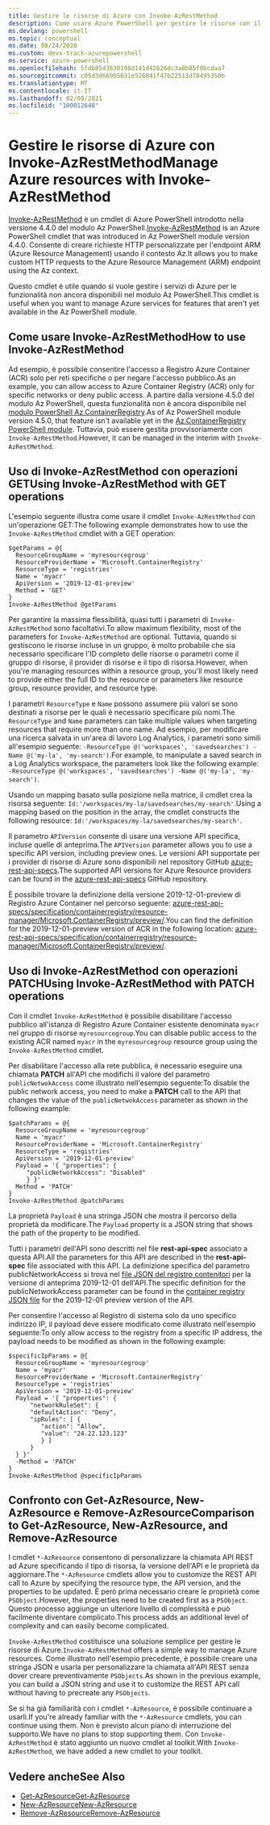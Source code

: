 ```yaml
---
title: Gestire le risorse di Azure con Invoke-AzRestMethod
description: Come usare Azure PowerShell per gestire le risorse con il cmdlet Invoke-AzRestMethod.
ms.devlang: powershell
ms.topic: conceptual
ms.date: 08/24/2020
ms.custom: devx-track-azurepowershell
ms.service: azure-powershell
ms.openlocfilehash: 5fdb8543630198d141d42626dc3a8b85f0bcdaa7
ms.sourcegitcommit: c05d3d669b5631e526841f47b22513d78495350b
ms.translationtype: MT
ms.contentlocale: it-IT
ms.lasthandoff: 02/09/2021
ms.locfileid: "100012648"
---
```

# <a name="manage-azure-resources-with-invoke-azrestmethod"></a><span data-ttu-id="6bcd4-103">Gestire le risorse di Azure con Invoke-AzRestMethod</span><span class="sxs-lookup"><span data-stu-id="6bcd4-103">Manage Azure resources with Invoke-AzRestMethod</span></span>

<span data-ttu-id="6bcd4-104">[Invoke-AzRestMethod](/powershell/module/az.accounts/invoke-azrestmethod) è un cmdlet di Azure PowerShell introdotto nella versione 4.4.0 del modulo Az PowerShell.</span><span class="sxs-lookup"><span data-stu-id="6bcd4-104">[Invoke-AzRestMethod](/powershell/module/az.accounts/invoke-azrestmethod) is an Azure PowerShell cmdlet that was introduced in Az PowerShell module version 4.4.0.</span></span> <span data-ttu-id="6bcd4-105">Consente di creare richieste HTTP personalizzate per l'endpoint ARM (Azure Resource Management) usando il contesto Az.</span><span class="sxs-lookup"><span data-stu-id="6bcd4-105">It allows you to make custom HTTP requests to the Azure Resource Management (ARM) endpoint using the Az context.</span></span>

<span data-ttu-id="6bcd4-106">Questo cmdlet è utile quando si vuole gestire i servizi di Azure per le funzionalità non ancora disponibili nel modulo Az PowerShell.</span><span class="sxs-lookup"><span data-stu-id="6bcd4-106">This cmdlet is useful when you want to manage Azure services for features that aren't yet available in the Az PowerShell module.</span></span>

## <a name="how-to-use-invoke-azrestmethod"></a><span data-ttu-id="6bcd4-107">Come usare Invoke-AzRestMethod</span><span class="sxs-lookup"><span data-stu-id="6bcd4-107">How to use Invoke-AzRestMethod</span></span>

<span data-ttu-id="6bcd4-108">Ad esempio, è possibile consentire l'accesso a Registro Azure Container (ACR) solo per reti specifiche o per negare l'accesso pubblico.</span><span class="sxs-lookup"><span data-stu-id="6bcd4-108">As an example, you can allow access to Azure Container Registry (ACR) only for specific networks or deny public access.</span></span> <span data-ttu-id="6bcd4-109">A partire dalla versione 4.5.0 del modulo Az PowerShell, questa funzionalità non è ancora disponibile nel [modulo PowerShell Az.ContainerRegistry](/powershell/module/Az.ContainerRegistry/).</span><span class="sxs-lookup"><span data-stu-id="6bcd4-109">As of Az PowerShell module version 4.5.0, that feature isn't available yet in the [Az.ContainerRegistry PowerShell module](/powershell/module/Az.ContainerRegistry/).</span></span> <span data-ttu-id="6bcd4-110">Tuttavia, può essere gestita provvisoriamente con `Invoke-AzRestMethod`.</span><span class="sxs-lookup"><span data-stu-id="6bcd4-110">However, it can be managed in the interim with `Invoke-AzRestMethod`.</span></span>

## <a name="using-invoke-azrestmethod-with-get-operations"></a><span data-ttu-id="6bcd4-111">Uso di Invoke-AzRestMethod con operazioni GET</span><span class="sxs-lookup"><span data-stu-id="6bcd4-111">Using Invoke-AzRestMethod with GET operations</span></span>

<span data-ttu-id="6bcd4-112">L'esempio seguente illustra come usare il cmdlet `Invoke-AzRestMethod` con un'operazione GET:</span><span class="sxs-lookup"><span data-stu-id="6bcd4-112">The following example demonstrates how to use the `Invoke-AzRestMethod` cmdlet with a GET operation:</span></span>

```azurepowershell-interactive
$getParams = @{
  ResourceGroupName = 'myresourcegroup'
  ResourceProviderName = 'Microsoft.ContainerRegistry'
  ResourceType = 'registries'
  Name = 'myacr'
  ApiVersion = '2019-12-01-preview'
  Method = 'GET'
}
Invoke-AzRestMethod @getParams
```

<span data-ttu-id="6bcd4-113">Per garantire la massima flessibilità, quasi tutti i parametri di `Invoke-AzRestMethod` sono facoltativi.</span><span class="sxs-lookup"><span data-stu-id="6bcd4-113">To allow maximum flexibility, most of the parameters for `Invoke-AzRestMethod` are optional.</span></span>
<span data-ttu-id="6bcd4-114">Tuttavia, quando si gestiscono le risorse incluse in un gruppo, è molto probabile che sia necessario specificare l'ID completo delle risorse o parametri come il gruppo di risorse, il provider di risorse e il tipo di risorsa.</span><span class="sxs-lookup"><span data-stu-id="6bcd4-114">However, when you're managing resources within a resource group, you'll most likely need to provide either the full ID to the resource or parameters like resource group, resource provider, and resource type.</span></span>

<span data-ttu-id="6bcd4-115">I parametri `ResourceType` e `Name` possono assumere più valori se sono destinati a risorse per le quali è necessario specificare più nomi.</span><span class="sxs-lookup"><span data-stu-id="6bcd4-115">The `ResourceType` and `Name` parameters can take multiple values when targeting resources that require more than one name.</span></span> <span data-ttu-id="6bcd4-116">Ad esempio, per modificare una ricerca salvata in un'area di lavoro Log Analytics, i parametri sono simili all'esempio seguente: `-ResourceType @('workspaces', 'savedsearches') -Name @('my-la', 'my-search')`.</span><span class="sxs-lookup"><span data-stu-id="6bcd4-116">For example, to manipulate a saved search in a Log Analytics workspace, the parameters look like the following example: `-ResourceType @('workspaces', 'savedsearches') -Name @('my-la', 'my-search')`.</span></span>

<span data-ttu-id="6bcd4-117">Usando un mapping basato sulla posizione nella matrice, il cmdlet crea la risorsa seguente: `Id:'/workspaces/my-la/savedsearches/my-search'`.</span><span class="sxs-lookup"><span data-stu-id="6bcd4-117">Using a mapping based on the position in the array, the cmdlet constructs the following resource: `Id:'/workspaces/my-la/savedsearches/my-search'`.</span></span>

<span data-ttu-id="6bcd4-118">Il parametro `APIVersion` consente di usare una versione API specifica, incluse quelle di anteprima.</span><span class="sxs-lookup"><span data-stu-id="6bcd4-118">The `APIVersion` parameter allows you to use a specific API version, including preview ones.</span></span> <span data-ttu-id="6bcd4-119">Le versioni API supportate per i provider di risorse di Azure sono disponibili nel repository GitHub [azure-rest-api-specs](https://github.com/Azure/azure-rest-api-specs).</span><span class="sxs-lookup"><span data-stu-id="6bcd4-119">The supported API versions for Azure Resource providers can be found in the [azure-rest-api-specs](https://github.com/Azure/azure-rest-api-specs) GitHub repository.</span></span>

<span data-ttu-id="6bcd4-120">È possibile trovare la definizione della versione 2019-12-01-preview di Registro Azure Container nel percorso seguente: [azure-rest-api-specs/specification/containerregistry/resource-manager/Microsoft.ContainerRegistry/preview/](https://github.com/Azure/azure-rest-api-specs/tree/master/specification/containerregistry/resource-manager/Microsoft.ContainerRegistry/preview).</span><span class="sxs-lookup"><span data-stu-id="6bcd4-120">You can find the definition for the 2019-12-01-preview version of ACR in the following location: [azure-rest-api-specs/specification/containerregistry/resource-manager/Microsoft.ContainerRegistry/preview/](https://github.com/Azure/azure-rest-api-specs/tree/master/specification/containerregistry/resource-manager/Microsoft.ContainerRegistry/preview).</span></span>

## <a name="using-invoke-azrestmethod-with-patch-operations"></a><span data-ttu-id="6bcd4-121">Uso di Invoke-AzRestMethod con operazioni PATCH</span><span class="sxs-lookup"><span data-stu-id="6bcd4-121">Using Invoke-AzRestMethod with PATCH operations</span></span>

<span data-ttu-id="6bcd4-122">Con il cmdlet `Invoke-AzRestMethod` è possibile disabilitare l'accesso pubblico all'istanza di Registro Azure Container esistente denominata `myacr` nel gruppo di risorse `myresourcegroup`.</span><span class="sxs-lookup"><span data-stu-id="6bcd4-122">You can disable public access to the existing ACR named `myacr` in the `myresourcegroup` resource group using the `Invoke-AzRestMethod` cmdlet.</span></span>

<span data-ttu-id="6bcd4-123">Per disabilitare l'accesso alla rete pubblica, è necessario eseguire una chiamata **PATCH** all'API che modifichi il valore del parametro `publicNetwokAccess` come illustrato nell'esempio seguente:</span><span class="sxs-lookup"><span data-stu-id="6bcd4-123">To disable the public network access, you need to make a **PATCH** call to the API that changes the value of the `publicNetwokAccess` parameter as shown in the following example:</span></span>

```azurepowershell-interactive
$patchParams = @{
  ResourceGroupName = 'myresourcegroup'
  Name = 'myacr'
  ResourceProviderName = 'Microsoft.ContainerRegistry'
  ResourceType = 'registries'
  ApiVersion = '2019-12-01-preview'
  Payload = '{ "properties": {
     "publicNetworkAccess": "Disabled"
     } }'
  Method = 'PATCH'
}
Invoke-AzRestMethod @patchParams
```

<span data-ttu-id="6bcd4-124">La proprietà `Payload` è una stringa JSON che mostra il percorso della proprietà da modificare.</span><span class="sxs-lookup"><span data-stu-id="6bcd4-124">The `Payload` property is a JSON string that shows the path of the property to be modified.</span></span>

<span data-ttu-id="6bcd4-125">Tutti i parametri dell'API sono descritti nel file **rest-api-spec** associato a questa API.</span><span class="sxs-lookup"><span data-stu-id="6bcd4-125">All the parameters for this API are described in the **rest-api-spec** file associated with this API.</span></span>
<span data-ttu-id="6bcd4-126">La definizione specifica del parametro publicNetworkAccess si trova nel [file JSON del registro contenitori](https://github.com/Azure/azure-rest-api-specs/blob/2a9da9a79d0a7b74089567ec4f0289f3e0f31bec/specification/containerregistry/resource-manager/Microsoft.ContainerRegistry/preview/2019-12-01-preview/containerregistry.json) per la versione di anteprima 2019-12-01 dell'API.</span><span class="sxs-lookup"><span data-stu-id="6bcd4-126">The specific definition for the publicNetworkAccess parameter can be found in the [container registry JSON file](https://github.com/Azure/azure-rest-api-specs/blob/2a9da9a79d0a7b74089567ec4f0289f3e0f31bec/specification/containerregistry/resource-manager/Microsoft.ContainerRegistry/preview/2019-12-01-preview/containerregistry.json) for the 2019-12-01 preview version of the API.</span></span>

<span data-ttu-id="6bcd4-127">Per consentire l'accesso al Registro di sistema solo da uno specifico indirizzo IP, il payload deve essere modificato come illustrato nell'esempio seguente:</span><span class="sxs-lookup"><span data-stu-id="6bcd4-127">To only allow access to the registry from a specific IP address, the payload needs to be modified as shown in the following example:</span></span>

```azurepowershell-interactive
$specificIpParams = @{
  ResourceGroupName = 'myresourcegroup'
  Name = 'myacr'
  ResourceProviderName = 'Microsoft.ContainerRegistry'
  ResourceType = 'registries'
  ApiVersion = '2019-12-01-preview'
  Payload = '{ "properties": {
      "networkRuleSet": {
      "defaultAction": "Deny",
      "ipRules": [ {
         "action": "Allow",
         "value": "24.22.123.123"
         } ]
      }
  } }'
  -Method = 'PATCH'
}
Invoke-AzRestMethod @specificIpParams
```

## <a name="comparison-to-get-azresource-new-azresource-and-remove-azresource"></a><span data-ttu-id="6bcd4-128">Confronto con Get-AzResource, New-AzResource e Remove-AzResource</span><span class="sxs-lookup"><span data-stu-id="6bcd4-128">Comparison to Get-AzResource, New-AzResource, and Remove-AzResource</span></span>

<span data-ttu-id="6bcd4-129">I cmdlet `*-AzResource` consentono di personalizzare la chiamata API REST ad Azure specificando il tipo di risorsa, la versione dell'API e le proprietà da aggiornare.</span><span class="sxs-lookup"><span data-stu-id="6bcd4-129">The `*-AzResource` cmdlets allow you to customize the REST API call to Azure by specifying the resource type, the API version, and the properties to be updated.</span></span> <span data-ttu-id="6bcd4-130">È però prima necessario creare le proprietà come `PSObject`.</span><span class="sxs-lookup"><span data-stu-id="6bcd4-130">However, the properties need to be created first as a `PSObject`.</span></span> <span data-ttu-id="6bcd4-131">Questo processo aggiunge un ulteriore livello di complessità e può facilmente diventare complicato.</span><span class="sxs-lookup"><span data-stu-id="6bcd4-131">This process adds an additional level of complexity and can easily become complicated.</span></span>

<span data-ttu-id="6bcd4-132">`Invoke-AzRestMethod` costituisce una soluzione semplice per gestire le risorse di Azure.</span><span class="sxs-lookup"><span data-stu-id="6bcd4-132">`Invoke-AzRestMethod` offers a simple way to manage Azure resources.</span></span> <span data-ttu-id="6bcd4-133">Come illustrato nell'esempio precedente, è possibile creare una stringa JSON e usarla per personalizzare la chiamata all'API REST senza dover creare preventivamente `PSObjects`.</span><span class="sxs-lookup"><span data-stu-id="6bcd4-133">As shown in the previous example, you can build a JSON string and use it to customize the REST API call without having to precreate any `PSObjects`.</span></span>

<span data-ttu-id="6bcd4-134">Se si ha già familiarità con i cmdlet `*-AzResource`, è possibile continuare a usarli.</span><span class="sxs-lookup"><span data-stu-id="6bcd4-134">If you're already familiar with the `*-AzResource` cmdlets, you can continue using them.</span></span> <span data-ttu-id="6bcd4-135">Non è previsto alcun piano di interruzione del supporto.</span><span class="sxs-lookup"><span data-stu-id="6bcd4-135">We have no plans to stop supporting them.</span></span> <span data-ttu-id="6bcd4-136">Con `Invoke-AzRestMethod` è stato aggiunto un nuovo cmdlet al toolkit.</span><span class="sxs-lookup"><span data-stu-id="6bcd4-136">With `Invoke-AzRestMethod`, we have added a new cmdlet to your toolkit.</span></span>

## <a name="see-also"></a><span data-ttu-id="6bcd4-137">Vedere anche</span><span class="sxs-lookup"><span data-stu-id="6bcd4-137">See Also</span></span>

* [<span data-ttu-id="6bcd4-138">Get-AzResource</span><span class="sxs-lookup"><span data-stu-id="6bcd4-138">Get-AzResource</span></span>](/powershell/module/az.resources/get-azresource)
* [<span data-ttu-id="6bcd4-139">New-AzResource</span><span class="sxs-lookup"><span data-stu-id="6bcd4-139">New-AzResource</span></span>](/powershell/module/az.resources/new-azresource)
* [<span data-ttu-id="6bcd4-140">Remove-AzResource</span><span class="sxs-lookup"><span data-stu-id="6bcd4-140">Remove-AzResource</span></span>](/powershell/module/az.resources/remove-azresource)
